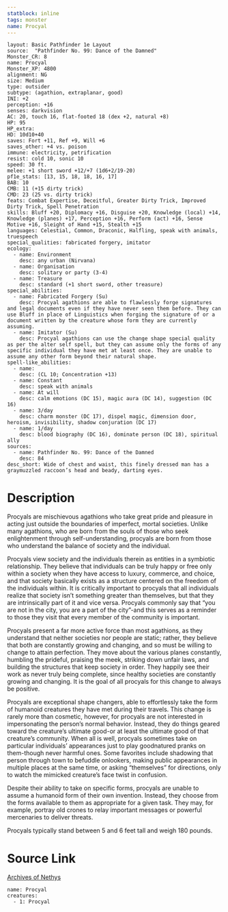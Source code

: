 ```yaml
---
statblock: inline
tags: monster
name: Procyal
---
```

```statblock
layout: Basic Pathfinder 1e Layout
source:  "Pathfinder No. 99: Dance of the Damned"
Monster_CR: 8
name: Procyal
Monster_XP: 4800
alignment: NG
size: Medium
type: outsider
subtype: (agathion, extraplanar, good)
INI: +2
perception: +16
senses: darkvision
AC: 20, touch 16, flat-footed 18 (dex +2, natural +8)
HP: 95
HP_extra: 
HD: 10d10+40
saves: Fort +11, Ref +9, Will +6
saves_other: +4 vs. poison
immune: electricity, petrification
resist: cold 10, sonic 10
speed: 30 ft.
melee: +1 short sword +12/+7 (1d6+2/19-20)
pf1e_stats: [13, 15, 18, 18, 16, 17]
BAB: 10
CMB: 11 (+15 dirty trick)
CMD: 23 (25 vs. dirty trick)
feats: Combat Expertise, Deceitful, Greater Dirty Trick, Improved Dirty Trick, Spell Penetration
skills: Bluff +20, Diplomacy +16, Disguise +20, Knowledge (local) +14, Knowledge (planes) +17, Perception +16, Perform (act) +16, Sense Motive +16, Sleight of Hand +15, Stealth +15
languages: Celestial, Common, Draconic, Halfling, speak with animals, truespeech
special_qualities: fabricated forgery, imitator
ecology:
  - name: Environment
    desc: any urban (Nirvana)
  - name: Organisation
    desc: solitary or party (3-4)
  - name: Treasure
    desc: standard (+1 short sword, other treasure)
special_abilities:
  - name: Fabricated Forgery (Su)
    desc: Procyal agathions are able to flawlessly forge signatures and legal documents even if they have never seen them before. They can use Bluff in place of Linguistics when forging the signature of or a document written by the creature whose form they are currently assuming.
  - name: Imitator (Su)
    desc: Procyal agathions can use the change shape special quality as per the alter self spell, but they can assume only the forms of any specific individual they have met at least once. They are unable to assume any other form beyond their natural shape.
spell-like_abilities:
  - name:
    desc: (CL 10; Concentration +13)
  - name: Constant
    desc: speak with animals
  - name: At will
    desc: calm emotions (DC 15), magic aura (DC 14), suggestion (DC 16)
  - name: 3/day
    desc: charm monster (DC 17), dispel magic, dimension door, heroism, invisibility, shadow conjuration (DC 17)
  - name: 1/day
    desc: blood biography (DC 16), dominate person (DC 18), spiritual ally
sources:
  - name: Pathfinder No. 99: Dance of the Damned
    desc: 84
desc_short: Wide of chest and waist, this finely dressed man has a graymuzzled raccoon’s head and beady, darting eyes.
```
# Description
Procyals are mischievous agathions who take great pride and pleasure in acting just outside the boundaries of imperfect, mortal societies. Unlike many agathions, who are born from the souls of those who seek enlightenment through self-understanding, procyals are born from those who understand the balance of society and the individual.

Procyals view society and the individuals therein as entities in a symbiotic relationship. They believe that individuals can be truly happy or free only within a society when they have access to luxury, commerce, and choice, and that society basically exists as a structure centered on the freedom of the individuals within. It is critically important to procyals that all individuals realize that society isn’t something greater than themselves, but that they are intrinsically part of it and vice versa. Procyals commonly say that “you are not in the city, you are a part of the city”-and this serves as a reminder to those they visit that every member of the community is important.

Procyals present a far more active force than most agathions, as they understand that neither societies nor people are static; rather, they believe that both are constantly growing and changing, and so must be willing to change to attain perfection. They move about the various planes constantly, humbling the prideful, praising the meek, striking down unfair laws, and building the structures that keep society in order. They happily see their work as never truly being complete, since healthy societies are constantly growing and changing. It is the goal of all procyals for this change to always be positive.

Procyals are exceptional shape changers, able to effortlessly take the form of humanoid creatures they have met during their travels. This change is rarely more than cosmetic, however, for procyals are not interested in impersonating the person’s normal behavior. Instead, they do things geared toward the creature’s ultimate good-or at least the ultimate good of that creature’s community. When all is well, procyals sometimes take on particular individuals’ appearances just to play goodnatured pranks on them-though never harmful ones. Some favorites include shadowing that person through town to befuddle onlookers, making public appearances in multiple places at the same time, or asking “themselves” for directions, only to watch the mimicked creature’s face twist in confusion.

Despite their ability to take on specific forms, procyals are unable to assume a humanoid form of their own invention. Instead, they choose from the forms available to them as appropriate for a given task. They may, for example, portray old crones to relay important messages or powerful mercenaries to deliver threats.

Procyals typically stand between 5 and 6 feet tall and weigh 180 pounds.
# Source Link
[Archives of Nethys](https://aonprd.com/MonsterDisplay.aspx?ItemName=Procyal)
```encounter-table
name: Procyal
creatures:
  - 1: Procyal
```
